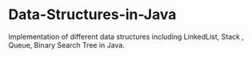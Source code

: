 # Data-Structures-in-Java
Implementation of different data structures including LinkedList, Stack , Queue, Binary Search Tree in Java. 
